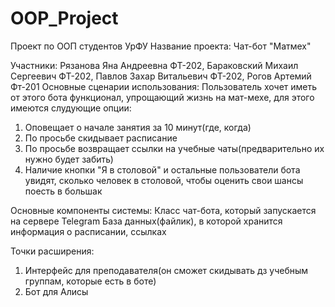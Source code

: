 # OOP_Project
Проект по ООП студентов УрФУ
Название проекта: Чат-бот "Матмех"

Участники: Рязанова Яна Андреевна ФТ-202, Бараковский Михаил Сергеевич ФТ-202, Павлов Захар Витальевич ФТ-202, Рогов Артемий Фт-201
Основные сценарии использования: Пользователь хочет иметь от этого бота функционал, упрощающий жизнь на мат-мехе, для этого имеются слудующие опции:
1. Оповещает о начале занятия за 10 минут(где, когда)
2. По просьбе скидывает расписание
3. По просьбе возвращает ссылки на учебные чаты(предварительно их нужно будет забить)
4. Наличие кнопки "Я в столовой" и остальные пользователи бота увидят, сколько человек в столовой, чтобы оценить свои шансы поесть в большак

Основные компоненты системы: 
Класс чат-бота, который запускается на сервере Telegram
База данных(файлик), в которой хранится информация о расписании, ссылках

Точки расширения:
1. Интерфейс для преподавателя(он сможет скидывать дз учебным группам, которые есть в боте)
2. Бот для Алисы
